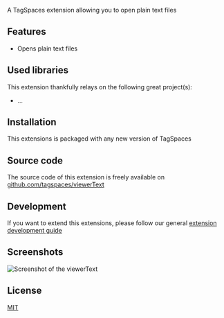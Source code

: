 A TagSpaces extension allowing you to open plain text files

## Features

* Opens plain text files

## Used libraries
This extension thankfully relays on the following great project(s):

* ...

## Installation

This extensions is packaged with any new version of TagSpaces

## Source code

The source code of this extension is freely available on [github.com/tagspaces/viewerText](https://github.com/tagspaces/viewerText/)

## Development

If you want to extend this extensions, please follow our general [extension development guide](http://tagspaces.org/documentation/extension-development-guide)

## Screenshots

![Screenshot of the viewerText](http://tagspaces.org/extensions/editorHTML/viewerText-screenshot.png)

## License

[MIT](https://github.com/tagspaces/viewerText/blob/master/LICENSE.txt)

